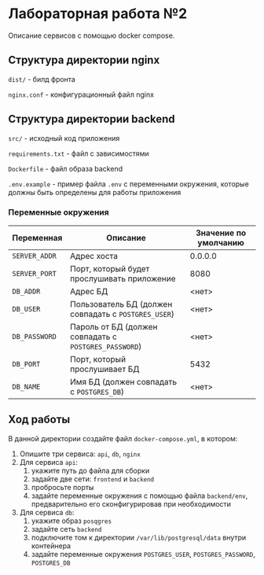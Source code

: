 # Лабораторная работа №2

Описание сервисов с помощью docker compose.

## Структура директории nginx

`dist/` - билд фронта

`nginx.conf` - конфигурационный файл nginx

## Структура директории backend

`src/` - исходный код приложения

`requirements.txt` - файл с зависимостями

`Dockerfile` - файл образа backend

`.env.example` - пример файла `.env` с переменными окружения, которые должны быть определены для работы приложения

### Переменные окружения

| Переменная    | Описание                                              | Значение по умолчанию |
|---------------|-------------------------------------------------------|-----------------------|
| `SERVER_ADDR` | Адрес хоста                                           | 0.0.0.0
| `SERVER_PORT` | Порт, который будет прослушивать приложение           | 8080
| `DB_ADDR`     | Адрес БД                                              | <нет>
| `DB_USER`     | Пользователь БД (должен совпадать с `POSTGRES_USER`)  | <нет>
| `DB_PASSWORD` | Пароль от БД (должен совпадать с `POSTGRES_PASSWORD`) | <нет>
| `DB_PORT`     | Порт, который прослушивает БД                         | 5432
| `DB_NAME`     | Имя БД (должен совпадать с `POSTGRES_DB`)             | <нет>

## Ход работы

В данной директории создайте файл `docker-compose.yml`, в котором:

1. Опишите три сервиса: `api`, `db`, `nginx`
2. Для сервиса `api`:
    1. укажите путь до файла для сборки
    2. задайте две сети: `frontend` и `backend`
    3. пробросьте порты
    4. задайте переменные окружения с помощью файла `backend/env`, предварительно его сконфигурировав при необходимости
3. Для сервиса `db`:
    1. укажите образ `posqgres`
    2. задайте сеть `backend`
    3. подключите том к директории `/var/lib/postgresql/data` внутри контейнера
    4. задайте переменные окружения `POSTGRES_USER`, `POSTGRES_PASSWORD`, `POSTGRES_DB`
